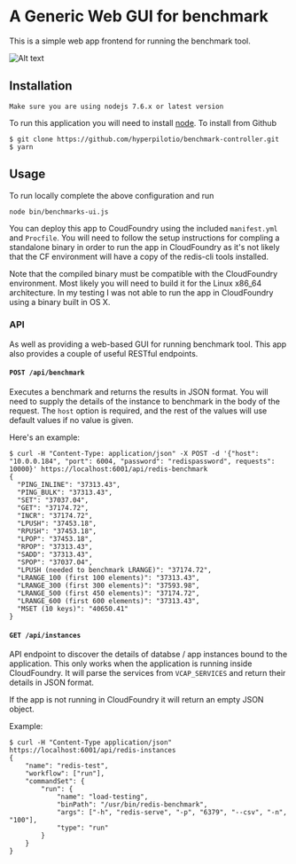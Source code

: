 # A Generic Web GUI for benchmark

This is a simple web app frontend for running the benchmark tool.



![Alt text](https://raw.githubusercontent.com/compybara/redis-benchmarks-ui/master/screenshots/benchmarks-ui.png)

## Installation

`Make sure you are using nodejs 7.6.x or latest version`

To run this application you will need to install [node](https://nodejs.org/en/download/).
To install from Github

    $ git clone https://github.com/hyperpilotio/benchmark-controller.git
    $ yarn

## Usage

To run locally complete the above configuration and run

    node bin/benchmarks-ui.js

You can deploy this app to CoudFoundry using the included `manifest.yml` and `Procfile`. You will need to follow the
setup instructions for compling a standalone binary in order to run the app in CloudFoundry as it's not likely that the
CF environment will have a copy of the redis-cli tools installed.

Note that the compiled binary must be compatible with the CloudFoundry environment. Most likely you will need to build
it for the Linux x86_64 architecture. In my testing I was not able to run the app in CloudFoundry using a binary built
in OS X.


### API

As well as providing a web-based GUI for running benchmark tool. This app also provides a couple of useful RESTful
endpoints.

#### `POST /api/benchmark`

Executes a benchmark and returns the results in JSON format.
You will need to supply the details of the instance to benchmark in the body of the request. The `host` option is
required, and the rest of the values will use default values if no value is given.

Here's an example:

    $ curl -H "Content-Type: application/json" -X POST -d '{"host": "10.0.0.184", "port": 6004, "password": "redispassword", requests": 10000}' https://localhost:6001/api/redis-benchmark
    {
      "PING_INLINE": "37313.43",
      "PING_BULK": "37313.43",
      "SET": "37037.04",
      "GET": "37174.72",
      "INCR": "37174.72",
      "LPUSH": "37453.18",
      "RPUSH": "37453.18",
      "LPOP": "37453.18",
      "RPOP": "37313.43",
      "SADD": "37313.43",
      "SPOP": "37037.04",
      "LPUSH (needed to benchmark LRANGE)": "37174.72",
      "LRANGE_100 (first 100 elements)": "37313.43",
      "LRANGE_300 (first 300 elements)": "37593.98",
      "LRANGE_500 (first 450 elements)": "37174.72",
      "LRANGE_600 (first 600 elements)": "37313.43",
      "MSET (10 keys)": "40650.41"
    }

#### `GET /api/instances`

API endpoint to discover the details of databse / app instances bound to the application. This only works when the application
is running inside CloudFoundry. It will parse the services from `VCAP_SERVICES` and return their details in JSON
format.

If the app is not running in CloudFoundry it will return an empty JSON object.

Example:

    $ curl -H "Content-Type application/json"  https://localhost:6001/api/redis-instances
    {
	    "name": "redis-test",
	    "workflow": ["run"],
	    "commandSet": {
		    "run": {
		    	"name": "load-testing",
		    	"binPath": "/usr/bin/redis-benchmark",
		    	"args": ["-h", "redis-serve", "-p", "6379", "--csv", "-n", "100"],
		    	"type": "run"
		    }
	    }
    }
